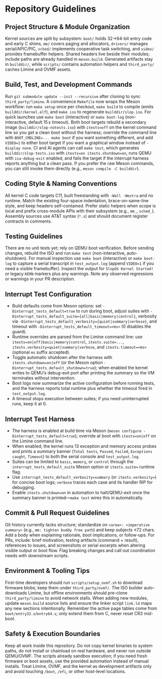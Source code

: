 # Repository Guidelines

## Project Structure & Module Organization
Kernel sources are split by subsystem: `boot/` holds 32→64-bit entry code and early C shims, `mm/` covers paging and allocators, `drivers/` manages serial/APIC/PIC, `sched/` implements cooperative task switching, and `video/` provides framebuffer helpers. Shared headers live beside their modules; include paths are already handled in `meson.build`. Generated artifacts stay in `builddir/`, while `scripts/` contains automation helpers and `third_party/` caches Limine and OVMF assets.

## Build, Test, and Development Commands
Run `git submodule update --init --recursive` after cloning to sync `third_party/limine`. A convenience `Makefile` now wraps the Meson workflow: run `make setup` once per checkout, `make build` to compile (emits `builddir/kernel.elf`), and `make iso` to regenerate `builddir/slop.iso`. For quick launches use `make boot` (interactive) or `make boot-log` (non-interactive, default 15 s timeout). Both boot targets rebuild a secondary image (`builddir/slop-notests.iso`) with `itests=off` on the kernel command line so you get a clean boot without the harness; override the command line with `BOOT_CMDLINE=... make boot` if you want something different, and add `VIDEO=1` to either boot target if you want a graphical window instead of `-display none`. CI and AI agents can call `make test`, which generates `builddir/slop-tests.iso` with `itests=on itests.shutdown=on`, runs QEMU with `isa-debug-exit` enabled, and fails the target if the interrupt harness reports anything but a clean pass. If you prefer the raw Meson commands, you can still invoke them directly (e.g., `meson compile -C builddir`).

## Coding Style & Naming Conventions
All kernel C code targets C11, built freestanding with `-Wall -Wextra` and no runtime. Match the existing four-space indentation, brace-on-same-line style, and keep headers self-contained. Prefer static helpers when scope is local and prefix cross-module APIs with their subsystem (e.g., `mm_`, `sched_`). Assembly sources use AT&T syntax (`*.s`) and should document register contracts in comments.

## Testing Guidelines
There are no unit tests yet; rely on QEMU boot verification. Before sending changes, rebuild the ISO and run `make test` (non-interactive, auto-shutdown). For manual inspection use `make boot` (interactive) or `make boot-log` to capture a serial transcript in `test_output.log` (append `VIDEO=1` if you need a visible framebuffer). Inspect the output for `SlopOS Kernel Started!` or legacy `KERN` markers plus any warnings. Note any observed regressions or warnings in your PR description.

## Interrupt Test Configuration
- Build defaults come from Meson options: set `-Dinterrupt_tests_default=true` to run during boot, adjust suites with `-Dinterrupt_tests_default_suite={all|basic|memory|control}`, verbosity via `-Dinterrupt_tests_default_verbosity={quiet|summary|verbose}`, and timeout with `-Dinterrupt_tests_default_timeout=<ms>` (0 disables the guard).
- Runtime overrides are parsed from the Limine command line: use `itests=on|off|basic|memory|control`, `itests.suite=...`, `itests.verbosity=quiet|summary|verbose`, and `itests.timeout=<ms>` (optional `ms` suffix accepted).
- Toggle automatic shutdown after the harness with `itests.shutdown=on|off` (or the Meson option `-Dinterrupt_tests_default_shutdown=true`); when enabled the kernel writes to QEMU’s debug-exit port after printing the summary so the VM terminates without intervention.
- Boot logs now summarize the active configuration before running tests, and the harness reports total runtime plus whether the timeout fired in `test_output.log`.
- A timeout stops execution between suites; if you need uninterrupted runs, keep it at 0.

## Interrupt Test Harness
- The harness is enabled at build time via Meson (`meson configure -Dinterrupt_tests_default=true`); override at boot with `itests=on|off` on the Limine command line.
- When enabled, the kernel runs 13 exception and memory access probes and prints a summary banner (`Total tests`, `Passed`, `Failed`, `Exceptions caught`, `Timeout`) to both the serial console and `test_output.log`.
- Suites can be limited to `basic`, `memory`, or `control` through the `interrupt_tests_default_suite` Meson option or `itests.suite=` runtime flag.
- Use `interrupt_tests_default_verbosity=summary` (or `itests.verbosity=`) for concise boot logs; `verbose` traces each case and its handler RIP for debugging.
- Enable `itests.shutdown=on` in automation to halt/QEMU-exit once the summary banner is printed—`make test` wires this in automatically.

## Commit & Pull Request Guidelines
Git history currently lacks structure; standardize on `<area>: <imperative summary>` (e.g., `mm: tighten buddy free path`) and keep subjects ≤72 chars. Add a body when explaining rationale, boot implications, or follow-ups. For PRs, include: brief motivation, testing artifacts (command + result), references to issues, and screenshots or serial excerpts when altering visible output or boot flow. Flag breaking changes and call out coordination needs with downstream scripts.

## Environment & Tooling Tips
First-time developers should run `scripts/setup_ovmf.sh` to download firmware blobs; keep them under `third_party/ovmf/`. The ISO builder auto-downloads Limine, but offline environments should pre-clone `third_party/limine` to avoid network stalls. When adding new modules, update `meson.build` source lists and ensure the linker script `link.ld` maps any new sections intentionally. Remember the active page tables come from `boot/entry32.s`/`entry64.s`; only extend them from C, never reset CR3 mid-boot.

## Safety & Execution Boundaries
Keep all work inside this repository. Do not copy kernel binaries to system paths, do not install or chainload on real hardware, and never run outside QEMU/OVMF. The scripts already sandbox execution; if you need fresh firmware or boot assets, use the provided automation instead of manual installs. Treat Limine, OVMF, and the kernel as development artifacts only and avoid touching `/boot`, `/efi`, or other host-level locations.
